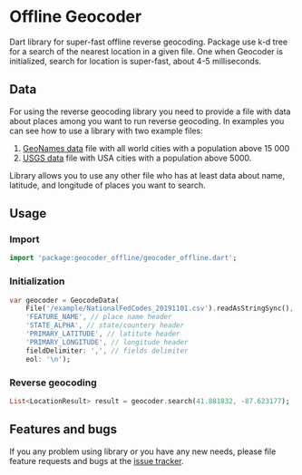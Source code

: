 # Offline Geocoder

Dart library for super-fast offline reverse geocoding. Package use k-d tree for a search of the nearest location in a given file.
One when Geocoder is initialized, search for location is super-fast, about 4-5 milliseconds.

## Data

For using the reverse geocoding library you need to provide а file with data about places among you want to run reverse geocoding. 
In examples you can see how to use а library with two example files:
 1. [GeoNames data](https://www.geonames.org) file with all world cities with a population above 15 000
 2. [USGS data](https://www.usgs.gov/core-science-systems/ngp/board-on-geographic-names/download-gnis-data) file with USA cities with a population above 5000.

Library allows you to use any other file who has at least data about name, latitude, and longitude of places you want to search.

## Usage

### Import
```dart
import 'package:geocoder_offline/geocoder_offline.dart';
```

### Initialization
```dart
var geocoder = GeocodeData(
    File('/example/NationalFedCodes_20191101.csv').readAsStringSync(), //input string
    'FEATURE_NAME', // place name header
    'STATE_ALPHA', // state/countery header
    'PRIMARY_LATITUDE', // latitute header
    'PRIMARY_LONGITUDE', // longitude header
    fieldDelimiter: ',', // fields delimiter
    eol: '\n');
```

### Reverse geocoding
```dart
List<LocationResult> result = geocoder.search(41.881832, -87.623177);
```

## Features and bugs

If you any problem using library or you have any new needs, please file feature requests and bugs at the [issue tracker][tracker].

[tracker]: https://github.com/JankoLancer/geocoder_offline/issues
